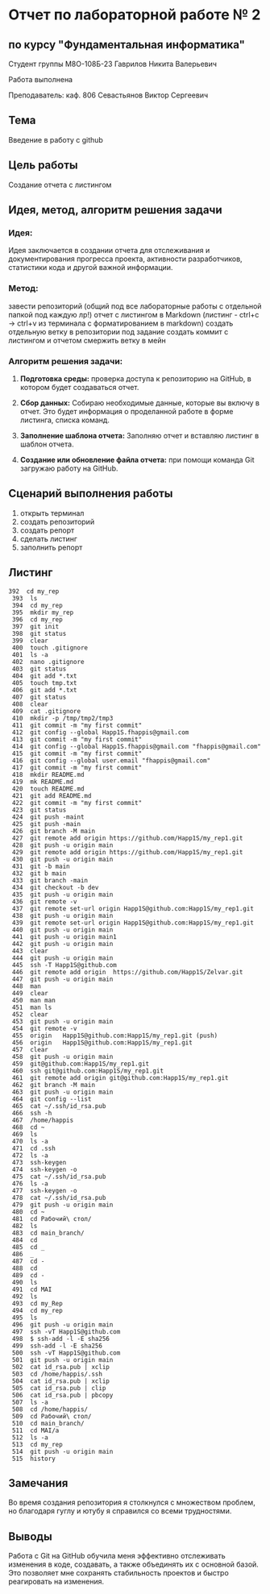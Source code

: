 # Отчет по лабораторной работе № 2
## по курсу "Фундаментальная информатика"

Студент группы M8О-108Б-23 Гаврилов Никита Валерьевич

Работа выполнена

Преподаватель: каф. 806 Севастьянов Виктор Сергеевич

## Тема
Введение в  работу с github
## Цель работы
Создание отчета с листингом


## Идея, метод, алгоритм решения задачи
### Идея:
Идея заключается в создании отчета для отслеживания и документирования прогресса проекта,     активности разработчиков, статистики кода и другой важной информации.

### Метод:
завести репозиторий (общий под все лабораторные работы с отдельной папкой под каждую лр!)
отчет с листингом в Markdown (листинг - ctrl+c -> ctrl+v из терминала с форматированием в markdown)
создать отдельную ветку в репозитории под задание
создать коммит с листингом и отчетом
смержить ветку в мейн

### Алгоритм решения задачи:
1. **Подготовка среды:**
проверка доступа к репозиторию на GitHub, в котором будет создаваться отчет.

2. **Сбор данных:**
Собираю необходимые данные, которые вы включу в отчет. Это будет информация о проделанной работе в форме листинга, списка команд.

3. **Заполнение шаблона отчета:**
Заполняю отчет и вставляю листинг в шаблон отчета.

4. **Создание или обновление файла отчета:**
при помощи команда Git загружаю работу на GitHub.



## Сценарий выполнения работы
  1. открыть терминал
  2. создать репозиторий
  3. создать репорт
  4. сделать листинг
  5. заполнить репорт


  ## Листинг
 ```
 392  cd my_rep
  393  ls
  394  cd my_rep
  395  mkdir my_rep
  396  cd my_rep
  397  git init
  398  git status
  399  clear
  400  touch .gitignore
  401  ls -a
  402  nano .gitignore
  403  git status
  404  git add *.txt
  405  touch tmp.txt
  406  git add *.txt
  407  git status
  408  clear
  409  cat .gitignore 
  410  mkdir -p /tmp/tmp2/tmp3
  411  git commit -m "my first commit"
  412  git config --global Happ1S.fhappis@gmail.com
  413  git commit -m "my first commit"
  414  git config --global Happ1S.fhappis@gmail.com "fhappis@gmail.com"
  415  git commit -m "my first commit"
  416  git config --global user.email "fhappis@gmail.com"
  417  git commit -m "my first commit"
  418  mkdir README.md
  419  mk README.md
  420  touch README.md
  421  git add README.md 
  422  git commit -m "my first commit"
  423  git status
  424  git push -maint
  425  git push -main
  426  git branch -M main
  427  git remote add origin https://github.com/Happ1S/my_rep1.git
  428  git push -u origin main
  429  git remote add origin https://github.com/Happ1S/my_rep1.git
  430  git push -u origin main
  431  git -b main
  432  git b main
  433  git branch -main
  434  git checkout -b dev
  435  git push -u origin main
  436  git remote -v
  437  git remote set-url origin Happ1S@github.com:Happ1S/my_rep1.git
  438  git push -u origin main
  439  git remote set-url origin Happ1S@github.com:Happ1S/my_rep1.git
  440  git push -u origin main
  441  git push -u origin main1
  442  git push -u origin main
  443  clear
  444  git push -u origin main
  445  ssh -T Happ1S@github.com
  446  git remote add origin  https://github.com/Happ1S/Zelvar.git
  447  git push -u origin main
  448  man
  449  clear
  450  man man
  451  man ls
  452  clear
  453  git push -u origin main
  454  git remote -v
  455  origin	Happ1S@github.com:Happ1S/my_rep1.git (push)
  456  origin	Happ1S@github.com:Happ1S/my_rep1.git
  457  clear
  458  git push -u origin main
  459  git@github.com:Happ1S/my_rep1.git
  460  ssh git@github.com:Happ1S/my_rep1.git
  461  git remote add origin git@github.com:Happ1S/my_rep1.git
  462  git branch -M main
  463  git push -u origin main
  464  git config --list
  465  cat ~/.ssh/id_rsa.pub
  466  ssh -h
  467  /home/happis
  468  cd ~
  469  ls
  470  ls -a
  471  cd .ssh
  472  ls -a
  473  ssh-keygen
  474  ssh-keygen -o
  475  cat ~/.ssh/id_rsa.pub
  476  ls -a
  477  ssh-keygen -o
  478  cat ~/.ssh/id_rsa.pub
  479  git push -u origin main
  480  cd ~
  481  cd Рабочий\ стол/
  482  ls
  483  cd main_branch/
  484  cd
  485  cd _
  486  _
  487  cd -
  488  cd
  489  cd -
  490  ls
  491  cd MAI
  492  ls
  493  cd my_Rep
  494  cd my_rep
  495  ls
  496  git push -u origin main
  497  ssh -vT Happ1S@github.com
  498  $ ssh-add -l -E sha256
  499  ssh-add -l -E sha256
  500  ssh -vT Happ1S@github.com
  501  git push -u origin main
  502  cat id_rsa.pub | xclip
  503  cd /home/happis/.ssh
  504  cat id_rsa.pub | xclip
  505  cat id_rsa.pub | clip
  506  cat id_rsa.pub | pbcopy
  507  ls -a
  508  cd /home/happis/
  509  cd Рабочий\ стол/
  510  cd main_branch/
  511  cd MAI/a
  512  ls -a
  513  cd my_rep
  514  git push -u origin main
  515  history
 ```
## Замечания
Во время создания репозитория я столкнулся с множеством проблем, но благодаря гуглу и ютубу я справился со всеми трудностями.
## Выводы
Работа с Git на GitHub обучила меня эффективно отслеживать изменения в коде, создавать, а также объединять их с основной базой. Это позволяет мне сохранять стабильность проектов и быстро реагировать на изменения.
